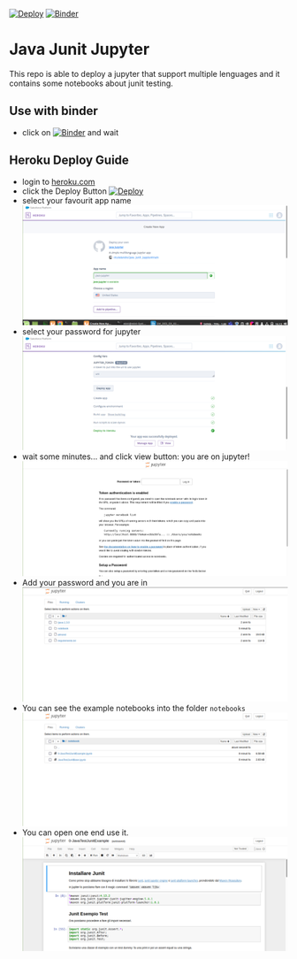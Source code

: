 [![Deploy](https://www.herokucdn.com/deploy/button.svg)](https://heroku.com/deploy?template=https://github.com/nicolalandro/java_junit_jupyter.git)
[![Binder](https://mybinder.org/badge_logo.svg)](https://mybinder.org/v2/gh/nicolalandro/java_junit_jupyter/binder)


# Java Junit Jupyter
This repo is able to deploy a jupyter that support multiple lenguages and it contains some notebooks about junit testing.

## Use with binder
* click on [![Binder](https://mybinder.org/badge_logo.svg)](https://mybinder.org/v2/gh/nicolalandro/java_junit_jupyter/binder) and wait

## Heroku Deploy Guide

* login to [heroku.com](https://heroku.com/)
* click the Deploy Button [![Deploy](https://www.herokucdn.com/deploy/button.svg)](https://heroku.com/deploy?template=https://github.com/nicolalandro/java_junit_jupyter.git)
* select your favourit app name
![](imgs/1-heroku.png)
* select your password for jupyter
![](imgs/2-heroku.png)
* wait some minutes... and click view button: you are on jupyter!
![](imgs/3-jupyter-password.png)
* Add your password and you are in
![](imgs/4-jupyter_screen.png)
* You can see the example notebooks into the folder `notebooks`
![](imgs/5-jupyter-notebook-folder.png)
* You can open one end use it.
![](imgs/6-jupyter-notebook-running.png)
